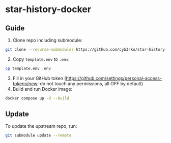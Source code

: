 # star-history-docker

## Guide

1. Clone repo including submodule:
```bash
git clone --recurse-submodules https://github.com/cyb3rko/star-history-docker
```
2. Copy `template.env` to `.env`:  
```bash
cp template.env .env
```
3. Fill in your GitHub token (https://github.com/settings/personal-access-tokens/new; do not touch any permissions, all OFF by default)
4. Build and run Docker image:
```bash
docker compose up -d --build
```

## Update

To update the upstream repo, run:

```bash
git submodule update --remote
```
